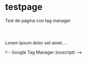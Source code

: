 # testpage
Test de pagina con tag manager

<html>
<body>

<header>
<!-- Google Tag Manager -->
<script>(function(w,d,s,l,i){w[l]=w[l]||[];w[l].push({'gtm.start':
new Date().getTime(),event:'gtm.js'});var f=d.getElementsByTagName(s)[0],
j=d.createElement(s),dl=l!='dataLayer'?'&l='+l:'';j.async=true;j.src=
'https://www.googletagmanager.com/gtm.js?id='+i+dl;f.parentNode.insertBefore(j,f);
})(window,document,'script','dataLayer','GTM-NR8JPBJ');</script>
  </header>
  <p>Lorem Ipsum dolor set amet....</p>
  <!-- End Google Tag Manager -->
!-- Google Tag Manager (noscript) -->
<noscript><iframe src="https://www.googletagmanager.com/ns.html?id=GTM-NR8JPBJ"
height="0" width="0" style="display:none;visibility:hidden"></iframe></noscript>
<!-- End Google Tag Manager (noscript) -->
</body>
</html>


